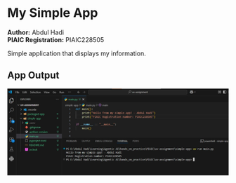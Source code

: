 # My Simple App

**Author:** Abdul Hadi  
**PIAIC Registration:** PIAIC228505

Simple application that displays my information.

## App Output

![App Output](screenshot.jpg)
